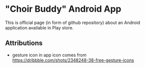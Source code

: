 # "Choir Buddy" Android App

This is official page (in form of github repository) about an Android application available in Play store.

## Attributions
- gesture icon in app icon comes from https://dribbble.com/shots/2348248-38-free-gesture-icons
